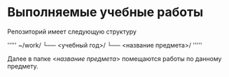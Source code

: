# **Выполняемые учебные работы**

Репозиторий имеет следующую структуру

'''''
~/work/
└── <учебный год>/
 └── <название предмета>/
'''''

Далее в папке <*название предмета*> помещаются работы по данному предмету.
